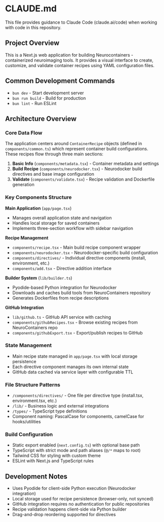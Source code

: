 # CLAUDE.md

This file provides guidance to Claude Code (claude.ai/code) when working with code in this repository.

## Project Overview

This is a Next.js web application for building Neurocontainers - containerized neuroimaging tools. It provides a visual interface to create, customize, and validate container recipes using YAML configuration files.

## Common Development Commands

- `bun dev` - Start development server
- `bun run build` - Build for production  
- `bun lint` - Run ESLint

## Architecture Overview

### Core Data Flow
The application centers around `ContainerRecipe` objects (defined in `components/common.ts`) which represent container build configurations. These recipes flow through three main sections:

1. **Basic Info** (`components/metadata.tsx`) - Container metadata and settings
2. **Build Recipe** (`components/neurodocker.tsx`) - Neurodocker build directives and base image configuration
3. **Validate** (`components/validate.tsx`) - Recipe validation and Dockerfile generation

### Key Components Structure

**Main Application** (`app/page.tsx`)
- Manages overall application state and navigation
- Handles local storage for saved containers
- Implements three-section workflow with sidebar navigation

**Recipe Management**
- `components/recipe.tsx` - Main build recipe component wrapper
- `components/neurodocker.tsx` - Neurodocker-specific build configuration
- `components/directives/` - Individual directive components (install, environment, etc.)
- `components/add.tsx` - Directive addition interface

**Builder System** (`lib/builder.ts`)
- Pyodide-based Python integration for Neurodocker
- Downloads and caches build tools from NeuroContainers repository
- Generates Dockerfiles from recipe descriptions

**GitHub Integration**
- `lib/github.ts` - GitHub API service with caching
- `components/githubRecipes.tsx` - Browse existing recipes from NeuroContainers repo
- `components/githubExport.tsx` - Export/publish recipes to GitHub

### State Management
- Main recipe state managed in `app/page.tsx` with local storage persistence
- Each directive component manages its own internal state
- GitHub data cached via service layer with configurable TTL

### File Structure Patterns
- `/components/directives/` - One file per directive type (install.tsx, environment.tsx, etc.)
- `/lib/` - Business logic and external integrations
- `/types/` - TypeScript type definitions
- Component naming: PascalCase for components, camelCase for hooks/utilities

### Build Configuration
- Static export enabled (`next.config.ts`) with optional base path
- TypeScript with strict mode and path aliases (`@/*` maps to root)
- Tailwind CSS for styling with custom theme
- ESLint with Next.js and TypeScript rules

## Development Notes

- Uses Pyodide for client-side Python execution (Neurodocker integration)
- Local storage used for recipe persistence (browser-only, not synced)
- GitHub integration requires no authentication for public repositories
- Recipe validation happens client-side via Python builder
- Drag-and-drop reordering supported for directives